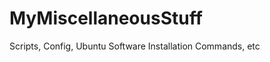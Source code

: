 MyMiscellaneousStuff
====================

Scripts, Config, Ubuntu Software Installation Commands, etc
